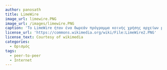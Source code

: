 ```yaml
---
author: panosath
title: LimeWire
image_url: limewire.PNG
image_url: /images/limewire.PNG
caption: 'Το LimeWire ήταν ένα δωρεάν πρόγραμμα κοινής χρήσης αρχείων peer-to-peer. Η πρώτη του έκδοση κυκλοφόρησε το 2000. Το LimeWire χρησιμοποίησε το δίκτυο gnutella καθώς και το πρωτόκολλο BitTorrent. Μια δωρεάν έκδοση και μια επι πληρωμή "βελτιωμένη" έκδοση ήταν διαθέσιμες.'
license_url: 'https://commons.wikimedia.org/wiki/File:LimeWire2.PNG'
license_text: Courtesy of wikimedia
categories:
  - Ορισμός
tags:
  - peer-to-peer
  - Internet
---
```

